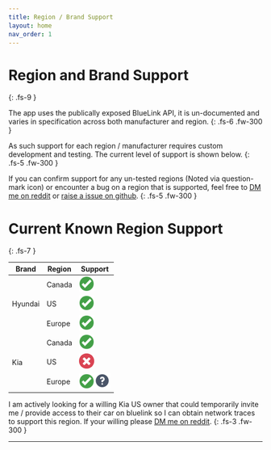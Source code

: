 ```yaml
---
title: Region / Brand Support
layout: home
nav_order: 1
---
```


# Region and Brand Support
{: .fs-9 }

The app uses the publically exposed BlueLink API, it is un-documented and varies in specification across both manufacturer and region.
{: .fs-6 .fw-300 }

As such support for each region / manufacturer requires custom development and testing. The current level of support is shown below.
{: .fs-5 .fw-300 }

If you can confirm support for any un-tested regions (Noted via question-mark icon) or encounter a bug on a region that is supported, feel free to [DM me on reddit](https://www.reddit.com/user/andyfase/) or [raise a issue on github](https://github.com/andyfase/egmp-bluelink-scriptable/issues).
{: .fs-5 .fw-300 }

# Current Known Region Support
{: .fs-7 }

<table class="styled-table">
<thead>
  <tr>
    <th class="styled-table-col">Brand</th>
    <th>Region</th>
    <th>Support</th>
  </tr>
</thead>
<tbody>
<tr>
<td rowspan=3 class="styled-table-col">Hyundai</td>
<td>Canada</td>
<td><img src="../images/checkmark.png" width="30"/></td>
</tr>
<tr>
<td>US</td>
<td style="text-size: 40"><img src="../images/checkmark.png" width="30"/></td>
</tr>
<tr class="styled-table-row">
<td>Europe</td>
<td><img src="../images/checkmark.png" width="30"/></td>
</tr>
<tr>
<td rowspan=3 class="styled-table-col">Kia</td>
<td>Canada</td>
<td><img src="../images/checkmark.png" width="30"/></td>
</tr>
<tr>
<td>US</td>
<td><img src="../images/cross.png" width="30"/></td>
</tr>
<tr>
<td>Europe</td>
<td><img src="../images/checkmark.png" width="30" title="Not Confirmed/Tested"/><img src="../images/question.png" width="32" title="Not Confirmed/Tested"/>
</td>
</tr>
</tbody>
</table>

I am actively looking for a willing Kia US owner that could temporarily invite me / provide access to their car on bluelink so I can obtain network traces to support this region. If your willing please [DM me on reddit](https://www.reddit.com/user/andyfase/).
{: .fs-3 .fw-300 }

----
